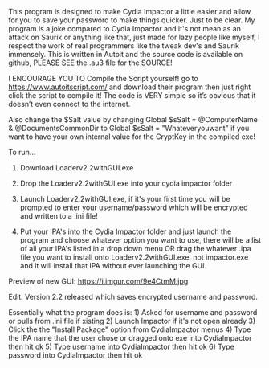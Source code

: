 This program is designed to make Cydia Impactor a little easier and allow for you to save your password to make things quicker. Just to be clear. My program is a joke compared to Cydia Impactor and it's not mean as an attack on Saurik or anything like that, just made for lazy people like myself, I respect the work of real programmers like the tweak dev's and Saurik immensely. This is written in Autoit and the source code is available on github, PLEASE SEE the .au3 file for the SOURCE! 

I ENCOURAGE YOU TO Compile the Script yourself! go to https://www.autoitscript.com/ and download their program then just right click the script to compile it! The code is VERY simple so it’s obvious that it doesn’t even connect to the internet.

Also change the $Salt value by changing Global $sSalt = @ComputerName & @DocumentsCommonDir to Global $sSalt = "Whateveryouwant" if you want to have your own internal value for the CryptKey in the compiled exe!


To run...

1) Download Loaderv2.2withGUI.exe 

2) Drop the Loaderv2.2withGUI.exe into your cydia impactor folder

3) Launch Loaderv2.2withGUI.exe, if it's your first time you will be prompted to enter your username/password which will be encrypted and written to a .ini file!

4) Put your IPA's into the Cydia Impactor folder and just launch the program and choose whatever option you want to use, there will be a list of all your IPA's listed in a drop down menu OR drag the whatever .ipa file you want to install onto Loaderv2.2withGUI.exe, not impactor.exe and it will install that IPA without ever launching the GUI.

Preview of new GUI: https://i.imgur.com/9e4CtmM.jpg

Edit: Version 2.2 released which saves encrypted username and password.

Essentially what the program does is: 1) Asked for username and password or pulls from .ini file if xisting 2) Launch Impactor if it's not open already 3) Click the the "Install Package" option from CydiaImpactor menus 4) Type the IPA name that the user chose or dragged onto exe into CydiaImpactor then hit ok 5) Type username into CydiaImpactor then hit ok 6) Type password into CydiaImpactor then hit ok

